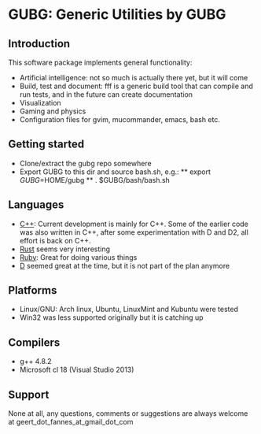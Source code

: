 # GUBG: Generic Utilities by GUBG #

## Introduction ##

This software package implements general functionality:

* Artificial intelligence: not so much is actually there yet, but it will come
* Build, test and document: fff is a generic build tool that can compile and run tests, and in the future can create documentation
* Visualization
* Gaming and physics
* Configuration files for gvim, mucommander, emacs, bash etc.

## Getting started ##

* Clone/extract the gubg repo somewhere
* Export GUBG to this dir and source bash.sh, e.g.:
** export $GUBG=$HOME/gubg
** . $GUBG/bash/bash.sh

## Languages ##

* [C++](http://cppreference.org): Current development is mainly for C++. Some of the earlier code was also written in C++, after some experimentation with D and D2, all effort is back on C++.
* [Rust](http://rust-lang.org) seems very interesting
* [Ruby](http://ruby-lang.org): Great for doing various things
* [D](http://www.digitalmars.com/d) seemed great at the time, but it is not part of the plan anymore

## Platforms ##

* Linux/GNU: Arch linux, Ubuntu, LinuxMint and Kubuntu were tested
* Win32 was less supported originally but it is catching up

## Compilers ##

* g++ 4.8.2
* Microsoft cl 18 (Visual Studio 2013)

## Support ##

None at all, any questions, comments or suggestions are always welcome at geert_dot_fannes_at_gmail_dot_com